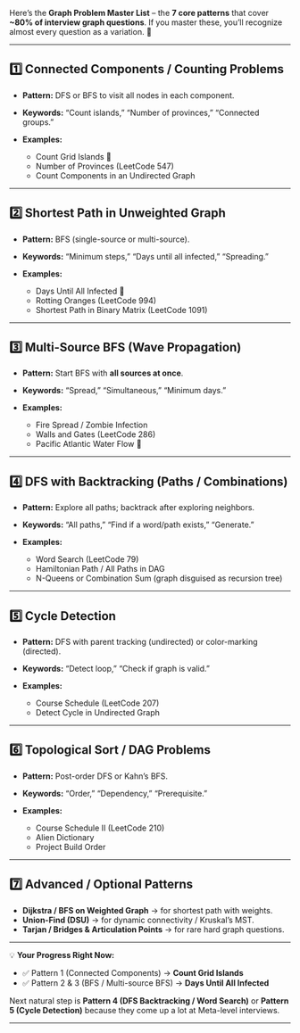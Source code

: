 Here’s the **Graph Problem Master List** – the **7 core patterns** that cover **\~80% of interview graph questions**. If you master these, you’ll recognize almost every question as a variation. 🚀

---

## **1️⃣ Connected Components / Counting Problems**

* **Pattern:** DFS or BFS to visit all nodes in each component.
* **Keywords:** “Count islands,” “Number of provinces,” “Connected groups.”
* **Examples:**

  * Count Grid Islands 🌴
  * Number of Provinces (LeetCode 547)
  * Count Components in an Undirected Graph

---

## **2️⃣ Shortest Path in Unweighted Graph**

* **Pattern:** BFS (single-source or multi-source).
* **Keywords:** “Minimum steps,” “Days until all infected,” “Spreading.”
* **Examples:**

  * Days Until All Infected 🦠
  * Rotting Oranges (LeetCode 994)
  * Shortest Path in Binary Matrix (LeetCode 1091)

---

## **3️⃣ Multi-Source BFS (Wave Propagation)**

* **Pattern:** Start BFS with **all sources at once**.
* **Keywords:** “Spread,” “Simultaneous,” “Minimum days.”
* **Examples:**

  * Fire Spread / Zombie Infection
  * Walls and Gates (LeetCode 286)
  * Pacific Atlantic Water Flow 🌊

---

## **4️⃣ DFS with Backtracking (Paths / Combinations)**

* **Pattern:** Explore all paths; backtrack after exploring neighbors.
* **Keywords:** “All paths,” “Find if a word/path exists,” “Generate.”
* **Examples:**

  * Word Search (LeetCode 79)
  * Hamiltonian Path / All Paths in DAG
  * N-Queens or Combination Sum (graph disguised as recursion tree)

---

## **5️⃣ Cycle Detection**

* **Pattern:** DFS with parent tracking (undirected) or color-marking (directed).
* **Keywords:** “Detect loop,” “Check if graph is valid.”
* **Examples:**

  * Course Schedule (LeetCode 207)
  * Detect Cycle in Undirected Graph

---

## **6️⃣ Topological Sort / DAG Problems**

* **Pattern:** Post-order DFS or Kahn’s BFS.
* **Keywords:** “Order,” “Dependency,” “Prerequisite.”
* **Examples:**

  * Course Schedule II (LeetCode 210)
  * Alien Dictionary
  * Project Build Order

---

## **7️⃣ Advanced / Optional Patterns**

* **Dijkstra / BFS on Weighted Graph** → for shortest path with weights.
* **Union-Find (DSU)** → for dynamic connectivity / Kruskal’s MST.
* **Tarjan / Bridges & Articulation Points** → for rare hard graph questions.

---

💡 **Your Progress Right Now:**

* ✅ Pattern 1 (Connected Components) → **Count Grid Islands**
* ✅ Pattern 2 & 3 (BFS / Multi-source BFS) → **Days Until All Infected**

Next natural step is **Pattern 4 (DFS Backtracking / Word Search)** or **Pattern 5 (Cycle Detection)** because they come up a lot at Meta-level interviews.

---
